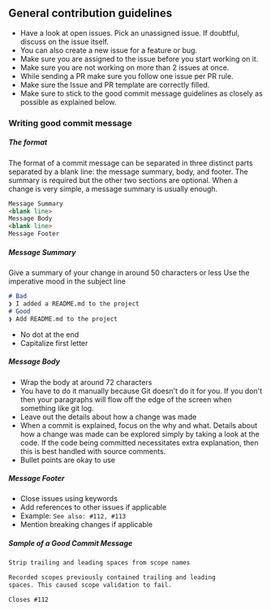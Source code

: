 ## General contribution guidelines

* Have a look at open issues. Pick an unassigned issue. If doubtful, discuss on the issue itself.
* You can also create a new issue for a feature or bug.
* Make sure you are assigned to the issue before you start working on it.
* Make sure you are not working on more than 2 issues at once.
* While sending a PR make sure you follow one issue per PR rule.
* Make sure the Issue and PR template are correctly filled.
* Make sure to stick to the good commit message guidelines as closely as possible as explained below.


### Writing good commit message

##### The format
The format of a commit message can be separated in three distinct parts separated by a blank line: the message summary, body, and footer. The summary is required but the other two sections are optional. When a change is very simple, a message summary is usually enough.

```md
Message Summary
<blank line>
Message Body
<blank line>
Message Footer
```

##### Message Summary
Give a summary of your change in around 50 characters or less
Use the imperative mood in the subject line
```md
# Bad
❯ I added a README.md to the project
# Good
❯ Add README.md to the project
```
* No dot at the end
* Capitalize first letter


##### Message Body
* Wrap the body at around 72 characters
* You have to do it manually because Git doesn't do it for you. If you don't then your paragraphs will flow off the edge of the screen when something like git log.
* Leave out the details about how a change was made
* When a commit is explained, focus on the why and what. Details about how a change was made can be explored simply by taking a look at the code. If the code being committed necessitates extra explanation, then this is best handled with source comments.
* Bullet points are okay to use

##### Message Footer
* Close issues using keywords
* Add references to other issues if applicable
* Example: `See also: #112, #113`
* Mention breaking changes if applicable

##### Sample of a Good Commit Message
```md
Strip trailing and leading spaces from scope names

Recorded scopes previously contained trailing and leading
spaces. This caused scope validation to fail.   

Closes #112
```
